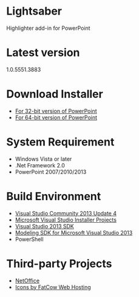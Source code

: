 # Lightsaber
Highlighter add-in for PowerPoint

# Latest version
1.0.5551.3883

# Download Installer
- [For 32-bit version of PowerPoint](https://github.com/examan/lightsaber/releases/download/1.0.5551.3883/Lightsaber86.msi)
- [For 64-bit version of PowerPoint](https://github.com/examan/lightsaber/releases/download/1.0.5551.3883/Lightsaber64.msi)

# System Requirement
- Windows Vista or later
- .Net Framework 2.0
- PowerPoint 2007/2010/2013

# Build Environment
- [Visual Studio Community 2013 Update 4](http://www.visualstudio.com/downloads/download-visual-studio-vs.aspx)
- [Microsoft Visual Studio Installer Projects](https://visualstudiogallery.msdn.microsoft.com/9abe329c-9bba-44a1-be59-0fbf6151054d)
- [Visual Studio 2013 SDK](http://www.microsoft.com/en-us/download/details.aspx?id=40758)
- [Modeling SDK for Microsoft Visual Studio 2013](http://www.microsoft.com/en-us/download/details.aspx?id=40754)
- PowerShell

# Third-party Projects
- [NetOffice](http://netoffice.codeplex.com/)
- [Icons by FatCow Web Hosting](https://www.iconfinder.com/iconsets/fatcow)
